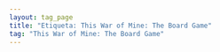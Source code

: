 ```yaml
---
layout: tag_page
title: "Etiqueta: This War of Mine: The Board Game"
tag: "This War of Mine: The Board Game"
---
```

